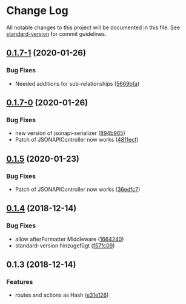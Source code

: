 # Change Log

All notable changes to this project will be documented in this file. See [standard-version](https://github.com/conventional-changelog/standard-version) for commit guidelines.

<a name="0.1.7-1"></a>
## [0.1.7-1](https://github.com/piceaTech/bambus/compare/v0.1.7-0...v0.1.7-1) (2020-01-26)


### Bug Fixes

* Needed additions for sub-relationships ([5669bfa](https://github.com/piceaTech/bambus/commit/5669bfa))



<a name="0.1.7-0"></a>
## [0.1.7-0](https://github.com/piceaTech/bambus/compare/v0.1.4...v0.1.7-0) (2020-01-26)


### Bug Fixes

* new version of jsonapi-serializer ([894b965](https://github.com/piceaTech/bambus/commit/894b965))
* Patch of JSONAPIController now works ([4811ecf](https://github.com/piceaTech/bambus/commit/4811ecf))



<a name="0.1.5"></a>
## [0.1.5](https://github.com/piceaTech/bambus/compare/v0.1.4...v0.1.5) (2020-01-23)


### Bug Fixes

* Patch of JSONAPIController now works ([36edfc7](https://github.com/piceaTech/bambus/commit/36edfc7))



<a name="0.1.4"></a>
## [0.1.4](https://github.com/piceaTech/bambus/compare/v0.1.3...v0.1.4) (2018-12-14)


### Bug Fixes

* allow afterFormatter Middleware ([1664240](https://github.com/piceaTech/bambus/commit/1664240))
* standard-version hinzugefügt ([f57fc09](https://github.com/piceaTech/bambus/commit/f57fc09))



<a name="0.1.3"></a>
## 0.1.3 (2018-12-14)


### Features

* routes and actions as Hash ([e31e126](https://github.com/piceaTech/bambus/commit/e31e126))
